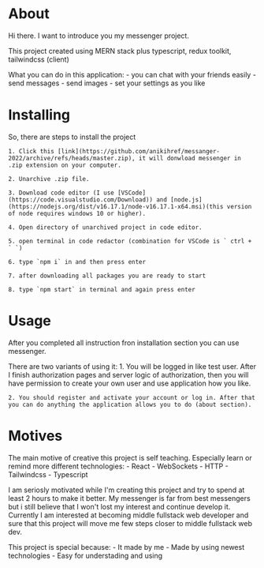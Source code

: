 # About

Hi there. I want to introduce you my messenger project. 

This project created using MERN stack plus typescript, redux toolkit, tailwindcss (client)

What you can do in this application: 
    - you can chat with your friends easily
    - send messages
    - send images
    - set your settings as you like

# Installing

So, there are steps to install the project

    1. Click this [link](https://github.com/anikihref/messanger-2022/archive/refs/heads/master.zip), it will donwload messenger in .zip extension on your computer.

    2. Unarchive .zip file.

    3. Download code editor (I use [VSCode](https://code.visualstudio.com/Download)) and [node.js](https://nodejs.org/dist/v16.17.1/node-v16.17.1-x64.msi)(this version of node requires windows 10 or higher).

    4. Open directory of unarchived project in code editor.

    5. open terminal in code redactor (combination for VSCode is ` ctrl + ` `)

    6. type `npm i` in and then press enter

    7. after downloading all packages you are ready to start
    
    8. type `npm start` in terminal and again press enter

# Usage

After you completed all instruction fron installation section you can use messenger.

There are two variants of using it: 
    1. You will be logged in like test user. After I finish authorization pages and server logic of authorization, then you will have permission to create your own user and use application how you like.

    2. You should register and activate your account or log in. After that you can do anything the application allows you to do (about section). 

# Motives

The main motive of creative this project is self teaching. Especially learn or remind more different technologies: 
    - React
    - WebSockets
    - HTTP
    - Tailwindcss
    - Typescript

I am seriosly motivated while I'm creating this project and try to spend at least 2 hours to make it better. 
My messenger is far from best messengers but i still believe that I won't lost my interest and continue develop it. Currently I am interested at becoming middle fullstack web developer and sure that this project will move me few steps closer to middle fullstack web dev.

This project is special because: 
    - It made by me
    - Made by using newest technologies
    - Easy for understading and using 
